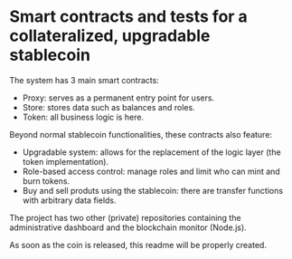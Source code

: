 # Smart contracts and tests for a collateralized, upgradable stablecoin

The system has 3 main smart contracts:
- Proxy: serves as a permanent entry point for users.
- Store: stores data such as balances and roles.
- Token: all business logic is here.

Beyond normal stablecoin functionalities, these contracts also feature:
- Upgradable system: allows for the replacement of the logic layer (the token implementation).
- Role-based access control: manage roles and limit who can mint and burn tokens.
- Buy and sell produts using the stablecoin: there are transfer functions with arbitrary data fields.

The project has two other (private) repositories containing the administrative dashboard and the blockchain monitor (Node.js).

As soon as the coin is released, this readme will be properly created.


